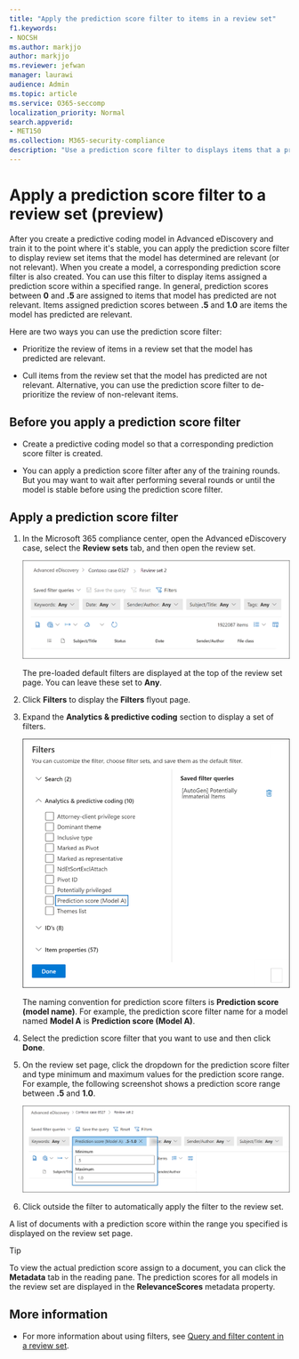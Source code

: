 ```yaml
---
title: "Apply the prediction score filter to items in a review set"
f1.keywords:
- NOCSH
ms.author: markjjo
author: markjjo
ms.reviewer: jefwan
manager: laurawi
audience: Admin
ms.topic: article
ms.service: O365-seccomp
localization_priority: Normal
search.appverid: 
- MET150
ms.collection: M365-security-compliance
description: "Use a prediction score filter to displays items that a predictive coding model as predicted as relevant or not relevant."
---
```


# Apply a prediction score filter to a review set (preview)

After you create a predictive coding model in Advanced eDiscovery and train it to the point where it's stable, you can apply the prediction score filter to display review set items that the model has determined are relevant (or not relevant). When you create a model, a corresponding prediction score filter is also created. You can use this filter to display items assigned a prediction score within a specified range. In general, prediction scores between **0** and **.5** are assigned to items that model has predicted are not relevant. Items assigned prediction scores between **.5** and **1.0** are items the model has predicted are relevant.

Here are two ways you can use the prediction score filter:

- Prioritize the review of items in a review set that the model has predicted are relevant.

- Cull items from the review set that the model has predicted are not relevant. Alternative, you can use the prediction score filter to de-prioritize the review of non-relevant items.

## Before you apply a prediction score filter

- Create a predictive coding model so that a corresponding prediction score filter is created.

- You can apply a prediction score filter after any of the training rounds. But you may want to wait after performing several rounds or until the model is stable before using the prediction score filter.

## Apply a prediction score filter

1. In the Microsoft 365 compliance center, open the Advanced eDiscovery case, select the **Review sets** tab, and then open the review set.

   ![Click Filters to display the Filters flyout page.](..\media\PredictionScoreFilter0.png)   

   The pre-loaded default filters are displayed at the top of the review set page. You can leave these set to **Any**.

2. Click **Filters** to display the **Filters** flyout page.

3. Expand the **Analytics & predictive coding** section to display a set of filters.

      ![Prediction score filter in the Analytics & predictive coding section.](..\media\PredictionScoreFilter1.png)

   The naming convention for prediction score filters is **Prediction score (model name)**. For example, the prediction score filter name for a model named **Model A** is **Prediction score (Model A)**.

4. Select the prediction score filter that you want to use and then click **Done**.

5. On the review set page, click the dropdown for the prediction score filter and type minimum and maximum values for the prediction score range. For example, the following screenshot shows a prediction score range between **.5** and **1.0**.

   ![Minimum and maximum values for the prediction score filter.](..\media\PredictionScoreFilter2.png)

6. Click outside the filter to automatically apply the filter to the review set.

  A list of documents with a prediction score within the range you specified is displayed on the review set page. 

  > [!TIP]
  > To view the actual prediction score assign to a document, you can click the **Metadata** tab in the reading pane. The prediction scores for all models in the review set are displayed in the **RelevanceScores** metadata property.

## More information

- For more information about using filters, see [Query and filter content in a review set](review-set-search.md).
